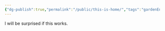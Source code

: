 ```yaml
---
{"dg-publish":true,"permalink":"/public/this-is-home/","tags":"gardenEntry"}
---
```

I will be surprised if this works. 

